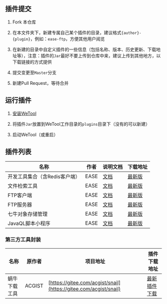 ## 插件提交

1. Fork 本仓库

2. 在本文件夹下，新建专属自己某个插件的目录，建议格式`{author}-{plugin}`，例如：`ease-ftp`，方便其他用户阅览

3. 在新建的目录中自定义插件的一些信息（包括名称、版本、历史更新、下载地址等），注意：插件的`Jar`最好不要上传到仓库中来，建议上传到其他地方，以下载链接的方式提供

4. 提交变更至`Master`分支

5. 新建Pull Request，等待合并

## 运行插件

1. [安装WeTool](https://gitee.com/code4everything/wetool)

2. 将插件`Jar`放置到WeTool工作目录的`plugins`目录下（没有的可以新建）

3. 启动WeTool（或重启）

## 插件列表

|名称|作者|说明文档|下载地址|
|---|---|---|---|
|开发工具集合（含Redis客户端）|EASE|[文档](ease-devtool/readme.md)|[最新版](http://share.qiniu.easepan.xyz/tool/wetool/plugin/wetool-plugin-devtool-1.5.0.zip)|
|文件检索工具|EASE|[文档](ease-everywhere/readme.md)|[最新版](http://share.qiniu.easepan.xyz/tool/wetool/plugin/wetool-plugin-everywhere-1.5.0.jar)|
|FTP客户端|EASE|[文档](ease-ftp-client/readme.md)|[最新版](http://share.qiniu.easepan.xyz/tool/wetool/plugin/wetool-plugin-ftpclient-1.5.0.jar)|
|FTP服务器|EASE|[文档](ease-ftp-server/readme.md)|[最新版](http://share.qiniu.easepan.xyz/tool/wetool/plugin/wetool-plugin-ftpserver-1.5.0.jar)|
|七牛对象存储管理|EASE|[文档](ease-qiniu/readme.md)|[最新版](http://share.qiniu.easepan.xyz/tool/wetool/plugin/wetool-plugin-qiniu-1.5.0.jar)|
|JavaQL脚本小程序|EASE|[文档](ease-dbops/readme.md)|[最新版](http://share.qiniu.easepan.xyz/tool/wetool/plugin/wetool-plugin-dbops-1.5.0.jar)|

### 第三方工具封装

|名称|原作者|项目地址|插件下载地址|
|---|---|---|---|
|蜗牛下载工具|ACGIST|[https://gitee.com/acgist/snail](https://gitee.com/acgist/snail)|[最新插件下载](http://share.qiniu.easepan.xyz/tool/wetool/plugin/wetool-plugin-thirdparty-downloader-1.5.0.jar)|
